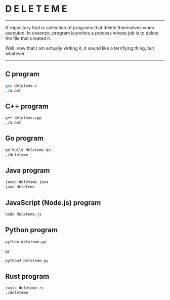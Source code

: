 # D E L E T E   M E
---
A repository that is collection of programs that delete themselves when executed. 
In essence, program launches a process whose job is to delete the file that created it.

Well, now that I am actually writing it, it sound like a terrifying thing, but whatever.

---

## C program
```bash
gcc deleteme.c
./a.out
```

## C++ program
```bash
g++ deleteme.cpp
./a.out
```

## Go program
```bash
go build deleteme.go
./deleteme
```

## Java program
```bash
javac deleteme.java
java deleteme
```

## JavaScript (Node.js) program
```bash
node deleteme.js
```

## Python program
```bash
python deleteme.py
```
or
```bash
python3 deleteme.py
```

## Rust program
```bash
rustc deleteme.rs
./deleteme
```
